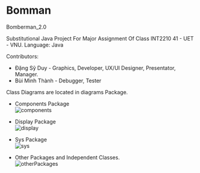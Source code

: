 # Bomman
Bomberman_2.0

Substitutional Java Project For Major Assignment Of Class INT2210 41 - UET - VNU.
Language: Java

Contributors:  
  * Đặng Sỹ Duy - Graphics, Developer, UX/UI Designer, Presentator, Manager.
  * Bùi Minh Thành - Debugger, Tester
  
Class Diagrams are located in diagrams Package.
  * Components Package  
![components](https://user-images.githubusercontent.com/50802365/199129996-4067bf53-a399-44e1-bb7e-4be7d2a62085.jpg)  

  * Display Package  
![display](https://user-images.githubusercontent.com/50802365/199130003-b017daed-7462-4186-8c51-b6fd386098f8.jpg)  

  * Sys Package  
![sys](https://user-images.githubusercontent.com/50802365/199130009-a4f526b0-6fd2-426e-847d-bcc6fd6b3db6.jpg)  
  * Other Packages and Independent Classes.  
![otherPackages](https://user-images.githubusercontent.com/50802365/199130012-5d620368-f5ad-43af-92c7-9cf9ec7ec80f.jpg)

